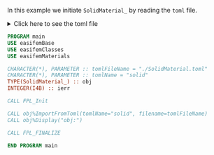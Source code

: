 In this example we initiate `SolidMaterial_` by reading the `toml` file.

<details>
<summary>Click here to see the toml file</summary>
<div>

```fortran
[solid]

[[solid.property]]
name = "massDensity"
returnType = "Scalar"
argType = "Constant"
value = 1.0

[[solid.property]]
name = "poissonRatio"
returnType = "Scalar"
argType = "Constant"
value = 2.0

[[solid.property]]
name = "youngsModulus"
returnType = "Scalar"
argType = "Constant"
value = 3.0
```

</div>
</details>

```fortran
PROGRAM main
USE easifemBase
USE easifemClasses
USE easifemMaterials

CHARACTER(*), PARAMETER :: tomlFileName = "./SolidMaterial.toml"
CHARACTER(*), PARAMETER :: tomlName = "solid"
TYPE(SolidMaterial_) :: obj
INTEGER(I4B) :: ierr

CALL FPL_Init

CALL obj%ImportFromToml(tomlName="solid", filename=tomlFileName)
CALL obj%Display("obj:")

CALL FPL_FINALIZE

END PROGRAM main
```
